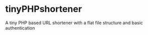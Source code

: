 # tinyPHPshortener
A tiny PHP based URL shortener with a flat file structure and basic authentication
